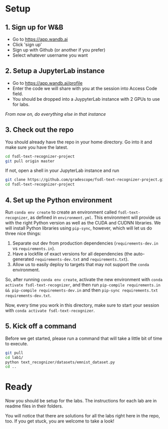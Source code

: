 # Setup

## 1. Sign up for W&B

- Go to https://app.wandb.ai
- Click 'sign up'
- Sign up with Github (or another if you prefer)
- Select whatever username you want

## 2. Setup a JupyterLab instance

- Go to https://app.wandb.ai/profile
- Enter the code we will share with you at the session into Access Code field.
- You should be dropped into a JuypyterLab instance with 2 GPUs to use for labs.

*From now on, do everything else in that instance*

## 3. Check out the repo

You should already have the repo in your home directory. Go into it and make sure you have the latest.

```sh
cd fsdl-text-recognizer-project
git pull origin master
```

If not, open a shell in your JupyterLab instance and run

```sh
git clone https://github.com/gradescope/fsdl-text-recognizer-project.git
cd fsdl-text-recognizer-project
```

## 4. Set up the Python environment

Run `conda env create` to create an environment called `fsdl-text-recognizer`, as defined in `environment.yml`.
This environment will provide us with the right Python version as well as the CUDA and CUDNN libraries.
We will install Python libraries using `pip-sync`, however, which will let us do three nice things:

1. Separate out dev from production dependencies (`requirements-dev.in` vs `requirements.in`).
2. Have a lockfile of exact versions for all dependencies (the auto-generated `requirements-dev.txt` and `requirements.txt`).
3. Allow us to easily deploy to targets that may not support the `conda` environment.

So, after running `conda env create`, activate the new environment with `conda activate fsdl-text-recognizer`, and then run `pip-compile requirements.in && pip-compile requirements-dev.in` and then `pip-sync requirements.txt requirements-dev.txt`.

Now, every time you work in this directory, make sure to start your session with `conda activate fsdl-text-recognizer`.

## 5. Kick off a command

Before we get started, please run a command that will take a little bit of time to execute.

```sh
git pull
cd lab1/
python text_recognizer/datasets/emnist_dataset.py
cd ..
```

# Ready

Now you should be setup for the labs. The instructions for each lab are in readme files in their folders.

You will notice that there are solutions for all the labs right here in the repo, too.
If you get stuck, you are welcome to take a look!
